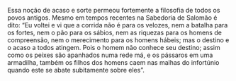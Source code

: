 ﻿Essa noção de acaso e sorte permeou fortemente a filosofia de todos os povos antigos. Mesmo em tempos recentes na Sabedoria de Salomão é dito: “Eu voltei e vi que a corrida não é para os velozes, nem a batalha para os fortes, nem o pão para os sábios, nem as riquezas para os homens de compreensão, nem o merecimento para os homens hábeis; mas o destino e o acaso a todos atingem. Pois o homem não conhece seu destino; assim como os peixes são apanhados numa rede má, e os pássaros em uma armadilha, também os filhos dos homens caem nas malhas do infortúnio quando este se abate subitamente sobre eles”.